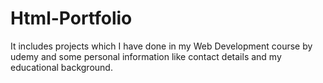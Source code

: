 # Html-Portfolio
It includes projects which I have done in my Web Development course by udemy  and some personal information like contact details and my educational background.
